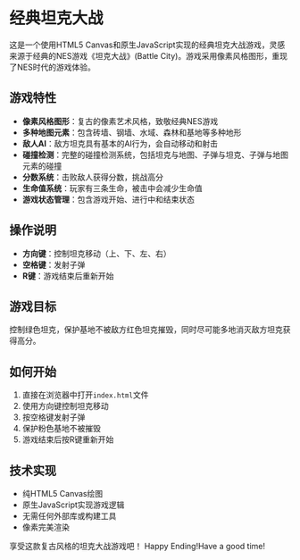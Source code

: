 # 经典坦克大战

这是一个使用HTML5 Canvas和原生JavaScript实现的经典坦克大战游戏，灵感来源于经典的NES游戏《坦克大战》(Battle City)。游戏采用像素风格图形，重现了NES时代的游戏体验。

## 游戏特性

- **像素风格图形**：复古的像素艺术风格，致敬经典NES游戏
- **多种地图元素**：包含砖墙、钢墙、水域、森林和基地等多种地形
- **敌人AI**：敌方坦克具有基本的AI行为，会自动移动和射击
- **碰撞检测**：完整的碰撞检测系统，包括坦克与地图、子弹与坦克、子弹与地图元素的碰撞
- **分数系统**：击败敌人获得分数，挑战高分
- **生命值系统**：玩家有三条生命，被击中会减少生命值
- **游戏状态管理**：包含游戏开始、进行中和结束状态

## 操作说明

- **方向键**：控制坦克移动（上、下、左、右）
- **空格键**：发射子弹
- **R键**：游戏结束后重新开始

## 游戏目标

控制绿色坦克，保护基地不被敌方红色坦克摧毁，同时尽可能多地消灭敌方坦克获得高分。

## 如何开始

1. 直接在浏览器中打开`index.html`文件
2. 使用方向键控制坦克移动
3. 按空格键发射子弹
4. 保护粉色基地不被摧毁
5. 游戏结束后按R键重新开始

## 技术实现

- 纯HTML5 Canvas绘图
- 原生JavaScript实现游戏逻辑
- 无需任何外部库或构建工具
- 像素完美渲染

享受这款复古风格的坦克大战游戏吧！
Happy Ending!Have a good time!
